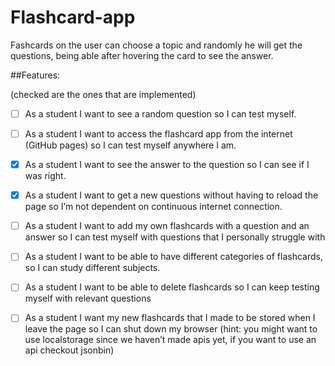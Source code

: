# Flashcard-app

Fashcards on the user can choose a topic and randomly he will get the questions, being able after hovering the card to see the answer. 

##Features:

(checked are the ones that are implemented)

- [ ] As a student I want to see a random question so I can test myself.

- [ ] As a student I want to access the flashcard app from the internet (GitHub pages) so I can test myself anywhere I am.

- [x] As a student I want to see the answer to the question so I can see if I was right.

- [x] As a student I want to get a new questions without having to reload the page so I’m not dependent on continuous internet connection.

 - [ ] As a student I want to add my own flashcards with a question and an answer so I can test myself with questions that I personally struggle with

- [ ] As a student I want to be able to have different categories of flashcards, so I can study different subjects.

- [ ] As a student I want to be able to delete flashcards so I can keep testing myself with relevant questions

- [ ] As a student I want my new flashcards that I made to be stored when I leave the page so I can shut down my browser (hint: you might want to use localstorage since we haven’t made apis yet, if you want to use an api checkout jsonbin)